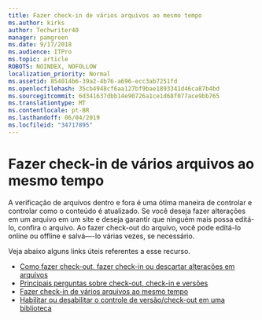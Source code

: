 ```yaml
---
title: Fazer check-in de vários arquivos ao mesmo tempo
ms.author: kirks
author: Techwriter40
manager: pamgreen
ms.date: 9/17/2018
ms.audience: ITPro
ms.topic: article
ROBOTS: NOINDEX, NOFOLLOW
localization_priority: Normal
ms.assetid: 854014b6-39a2-4b76-a696-ecc3ab7251fd
ms.openlocfilehash: 35cb4948cf6aa127bf9bae1893341d46ca87b4bd
ms.sourcegitcommit: 6d341637dbb14e90726a1ce1d68f077ace9bb765
ms.translationtype: MT
ms.contentlocale: pt-BR
ms.lasthandoff: 06/04/2019
ms.locfileid: "34717895"
---
```

# <a name="check-in-several-files-at-once"></a>Fazer check-in de vários arquivos ao mesmo tempo

<p>A verificação de arquivos dentro e fora é uma ótima maneira de controlar e controlar como o conteúdo é atualizado. Se você deseja fazer alterações em um arquivo em um site e deseja garantir que ninguém mais possa editá-lo, confira o arquivo. Ao fazer check-out do arquivo, você pode editá-lo online ou offline e salvá&mdash;-lo várias vezes, se necessário.</p> <p>Veja abaixo alguns links úteis referentes a esse recurso.</p> <ul> <li><a href="https://support.office.com/en-us/article/check-out-check-in-or-discard-changes-to-files-in-a-library-7e2c12a9-a874-4393-9511-1378a700f6de">Como fazer check-out, fazer check-in ou descartar alterações em arquivos</a></li> <li><a href="https://support.office.com/en-us/article/Top-questions-about-check-out-check-in-and-versions-7E941339-E972-4C7A-A79A-80A1FCF84076">Principais perguntas sobre check-out, check-in e versões</a></li> <li><a href="https://support.office.com/en-us/article/check-out-check-in-or-discard-changes-to-files-in-a-library-7e2c12a9-a874-4393-9511-1378a700f6de">Fazer check-in de vários arquivos ao mesmo tempo</a></li> <li><a href="https://support.office.com/en-us/article/enable-and-configure-versioning-for-a-list-or-library-1555d642-23ee-446a-990a-bcab618c7a37?ocmsassetID=HA102772148&amp;CTT=3&amp;CorrelationId=52441bb1-a619-4375-89d5-19d28769890f&amp;ui=en-US&amp;rs=en-US&amp;ad=US">Habilitar ou desabilitar o controle de versão/check-out em uma biblioteca</a></li> </ul> <p>&nbsp;</p>

  
